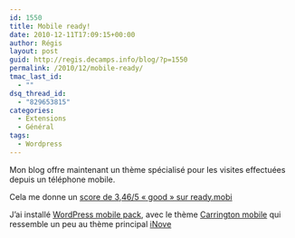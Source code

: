 ```yaml
---
id: 1550
title: Mobile ready!
date: 2010-12-11T17:09:15+00:00
author: Régis
layout: post
guid: http://regis.decamps.info/blog/?p=1550
permalink: /2010/12/mobile-ready/
tmac_last_id:
  - ""
dsq_thread_id:
  - "829653815"
categories:
  - Extensions
  - Général
tags:
  - Wordpress
---
```

Mon blog offre maintenant un thème spécialisé pour les visites effectuées depuis un téléphone mobile.

Cela me donne un [score de 3,46/5 « good » sur ready.mobi](http://ready.mobi/results.jsp?uri=http://regis.decamps.info/blog/)

J’ai installé [WordPress mobile pack](http://), avec le thème [Carrington mobile](http://wordpress.org/extend/themes/carrington-mobile) qui ressemble un peu au thème principal [iNove](http://wordpress.org/extend/themes/inove)
